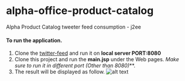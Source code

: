 # alpha-office-product-catalog

Alpha Product Catalog tweeter feed consumption - j2ee

####  To run the application.

1. Clone the [twitter-feed](https://github.com/derekoneil/twitter-feed) and run it on **local server PORT:8080**
2. Clone this project and run the **main.jsp** under the Web pages. _Make sure to run it in different port (Other than 8080)_**.
3. The result will be displayed as follow. ![alt text](https://i.imgur.com/R73IgCX.png "Alpha Office Page") 
